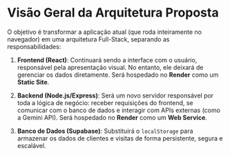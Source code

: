 # Visão Geral da Arquitetura Proposta

O objetivo é transformar a aplicação atual (que roda inteiramente no navegador) em uma arquitetura Full-Stack, separando as responsabilidades:

1.  **Frontend (React)**: Continuará sendo a interface com o usuário, responsável pela apresentação visual. No entanto, ele deixará de gerenciar os dados diretamente. Será hospedado no **Render** como um **Static Site**.

2.  **Backend (Node.js/Express)**: Será um novo servidor responsável por toda a lógica de negócio: receber requisições do frontend, se comunicar com o banco de dados e interagir com APIs externas (como a Gemini API). Será hospedado no **Render** como um **Web Service**.

3.  **Banco de Dados (Supabase)**: Substituirá o `localStorage` para armazenar os dados de clientes e visitas de forma persistente, segura e escalável.
